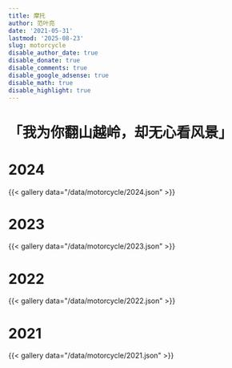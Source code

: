 ```yaml
---
title: 摩托
author: 范叶亮
date: '2021-05-31'
lastmod: '2025-08-23'
slug: motorcycle
disable_author_date: true
disable_donate: true
disable_comments: true
disable_google_adsense: true
disable_math: true
disable_highlight: true
---
```


<h1 class="center no-anchor"> 「我为你翻山越岭，却无心看风景」</h1>

# 2024

{{< gallery data="/data/motorcycle/2024.json" >}}

# 2023

{{< gallery data="/data/motorcycle/2023.json" >}}

# 2022

{{< gallery data="/data/motorcycle/2022.json" >}}

# 2021

{{< gallery data="/data/motorcycle/2021.json" >}}
